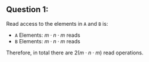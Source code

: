 ## Question 1:
Read access to the elements in `A` and `B` is:
- `A` Elements: $m\cdot n \cdot m$ reads
- `B` Elements: $m\cdot n \cdot m$ reads

Therefore, in total there are $2(m\cdot n \cdot m)$ read operations.